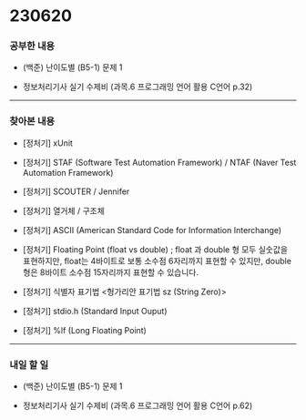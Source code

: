 # 230620

### 공부한 내용

- (백준) 난이도별 (B5-1) 문제 1

- 정보처리기사 실기 수제비 (과목.6 프로그래밍 언어 활용 C언어 p.32)

---

### 찾아본 내용

- [정처기] xUnit

- [정처기] STAF (Software Test Automation Framework) / NTAF (Naver Test Automation Framework)

- [정처기] SCOUTER / Jennifer

- [정처기] 열거체 / 구조체

- [정처기] ASCII (American Standard Code for Information Interchange)

- [정처기] Floating Point (float vs double) ; float 과 double 형 모두 실숫값을 표현하지만, float는 4바이트로 보통 소수점 6자리까지 표현할 수 있지만, double 형은 8바이트 소수점 15자리까지 표현할 수 있습니다.

- [정처기] 식별자 표기법 <헝가리안 표기법 sz (String Zero)>

- [정처기] stdio.h (Standard Input Ouput)

- [정처기] %lf (Long Floating Point)

---

### 내일 할 일

- (백준) 난이도별 (B5-1) 문제 1

- 정보처리기사 실기 수제비 (과목.6 프로그래밍 언어 활용 C언어 p.62)
